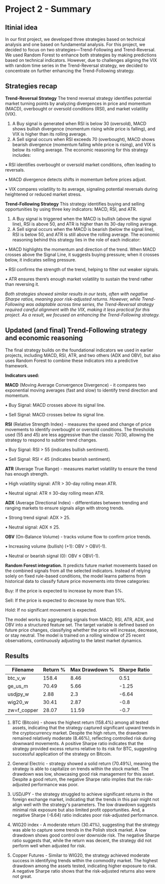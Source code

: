 # Project 2 - Summary

## Itinial idea

In our first project, we developed three strategies based on technical analysis and one based on fundamental analysis. For this project, we decided to focus on two strategies—Trend-Following and Trend-Reversal. We used Random Forest to enhance both strategies by making predictions based on technical indicators. However, due to challenges aligning the VIX with random time series in the Trend-Reversal strategy, we decided to concentrate on further enhancing the Trend-Following strategy.


## Strategies recap 
**Trend-Reversal Strategy**
The trend reversal strategy identifies potential market turning points by analyzing divergences in price and momentum (MACD), overbought or oversold conditions (RSI), and market volatility (VIX).
1.	A Buy signal is generated when RSI is below 30 (oversold), MACD shows bullish divergence (momentum rising while price is falling), and VIX is higher than its rolling average.
2.	A Sell signal occurs when RSI exceeds 70 (overbought), MACD shows bearish divergence (momentum falling while price is rising), and VIX is below its rolling average.
The economic reasoning for this strategy includes:

•	RSI identifies overbought or oversold market conditions, often leading to reversals.

•	MACD divergence detects shifts in momentum before prices adjust.

•	VIX compares volatility to its average, signaling potential reversals during heightened or reduced market stress.

**Trend-Following Strategy**
This strategy identifies buying and selling opportunities by using three key indicators: MACD, RSI, and ATR.
1.	A Buy signal is triggered when the MACD is bullish (above the signal line), RSI is above 50, and ATR is higher than its 30-day rolling average.
2.	A Sell signal occurs when the MACD is bearish (below the signal line), RSI is below 50, and ATR is still above the rolling average.
The economic reasoning behind this strategy lies in the role of each indicator:

•	MACD highlights the momentum and direction of the trend. When MACD crosses above the Signal Line, it suggests buying pressure; when it crosses below, it indicates selling pressure.

•	RSI confirms the strength of the trend, helping to filter out weaker signals.

•	ATR ensures there’s enough market volatility to sustain the trend rather than reversing it.


*Both strategies showed similar results in our tests, often with negative Sharpe ratios, meaning poor risk-adjusted returns. However, while Trend-Following was adaptable across time series, the Trend-Reversal strategy required careful alignment with the VIX, making it less practical for this project. As a result, we focused on enhancing the Trend-Following strategy.*

## Updated (and final) Trend-Following strategy and economic reasoning
The final strategy builds on the foundational indicators we used in earlier projects, including MACD, RSI, ATR, and two others (ADX and OBV), but also uses Random Forest to combine these indicators into a predictive framework.

**Indicators used:**

**MACD** (Moving Average Convergence Divergence) - it compares two exponential moving averages (fast and slow) to identify trend direction and momentum.

• Buy Signal: MACD crosses above its signal line.

• Sell Signal: MACD crosses below its signal line.

**RSI** (Relative Strength Index) - measures the speed and change of price movements to identify overbought or oversold conditions. The thresholds used (55 and 45) are less aggressive than the classic 70/30, allowing the strategy to respond to subtler trend changes.

• Buy Signal: RSI > 55 (indicates bullish sentiment).

• Sell Signal: RSI < 45 (indicates bearish sentiment).


**ATR** (Average True Range) - measures market volatility to ensure the trend has enough strength.

• High volatility signal: ATR > 30-day rolling mean ATR.

• Neutral signal: ATR ≤ 30-day rolling mean ATR.

**ADX** (Average Directional Index) - differentiates between trending and ranging markets to ensure signals align with strong trends.

• Strong trend signal: ADX > 25.

• Neutral signal: ADX ≤ 25.


**OBV** (On-Balance Volume) - tracks volume flow to confirm price trends.

• Increasing volume (bullish) (+1): OBV > OBV(-1).

• Neutral or bearish signal (0): OBV ≤ OBV(-1).


**Random Forest integration.**
It predicts future market movements based on the combined signals from all the selected indicators. Instead of relying solely on fixed rule-based conditions, the model learns patterns from historical data to classify future price movements into three categories:

Buy: If the price is expected to increase by more than 5%.

Sell: If the price is expected to decrease by more than 10%.

Hold: If no significant movement is expected.

The model works by aggregating signals from MACD, RSI, ATR, ADX, and OBV into a structured feature set. The target variable is defined based on future price changes, classifying whether the price will increase, decrease, or stay neutral. The model is trained on a rolling window of 25 recent observations, continuously adjusting to the latest market dynamics. 

## Results

| Filename        | Return %     | Max Drawdown %          | Sharpe Ratio |
|-----------------|--------------|-------------------------|-------------|
| btc_v_w     | 158.4            | 8.46                    | 0.51        |
| ge_us_m     | 70.49            | 5.66                    | -1.25       |
| usdjpy_w    | 2.88             | 2.3                     | -6.64       |
| wig20_w     | 30.41            | 2.87                    | -0.8        |
| zw=f_copper | 28.07            | 11.59                   | -0.7        |


1) BTC (Bitcoin) - shows the highest return (158.4%) among all tested assets, indicating that the strategy captured significant upward trends in the cryptocurrency market. Despite the high return, the drawdown remained relatively moderate (8.46%), reflecting controlled risk during downward movements. A positive Sharpe ratio indicates that the strategy provided excess returns relative to its risk for BTC, suggesting successful application of the strategy on Bitcoin.

2) General Electric - strategy showed a solid return (70.49%), meaning the strategy is able to capitalize on trends within the stock market. The drawdown was low, showcasing good risk management for this asset. Despite a good return, the negative Sharpe ratio implies that the risk-adjusted performance was poor.

3) USD/JPY - the strategy struggled to achieve significant returns in the foreign exchange market, indicating that the trends in this pair might not align well with the strategy's parameters. The low drawdown suggests minimal risk exposure but also limited profit opportunities. And, a negative Sharpe (-6.64) ratio indicates poor risk-adjusted performance.

4) WIG20 index - A moderate return (30.41%), suggesting that the strategy was able to capture some trends in the Polish stock market. A low drawdown shows good control over downside risk. The negative Sharpe ratio suggests that, while the return was decent, the strategy did not perform well when adjusted for risk.

5) Copper Futures - Similar to WIG20, the strategy achieved moderate success in identifying trends within the commodity market. The highest drawdown among the assets tested, indicating higher exposure to risk. A negative Sharpe ratio shows that the risk-adjusted returns also were not great.

